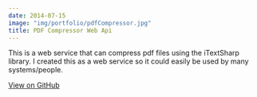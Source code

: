 ```yaml
---
date: 2014-07-15
image: "img/portfolio/pdfCompressor.jpg"
title: PDF Compressor Web Api
---
```

This is a web service that can compress pdf files using the iTextSharp library. I created this as a web service so it could easily be used by many systems/people.

<a href="https://github.com/penance316/CompressPdfWebApi/" target="_blank">View on GitHub</a>
